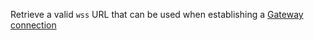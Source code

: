 Retrieve a valid `wss` URL that can be used when establishing a [Gateway connection](https://discord.com/developers/docs/topics/gateway#connections)